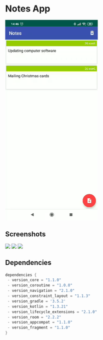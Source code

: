 # Notes App 

![](screenDemo.gif)

## Screenshots

<img src="https://i.postimg.cc/yYxj3rDm/photo5397976947461565322.jpg" width="216px"/> <img src="https://i.postimg.cc/Nfn467XW/photo5397976947461565323.jpg" width="216px"/> <img src="https://i.postimg.cc/NFJxPRz2/photo5397580826922822564.jpg" width="216px"/>  

## Dependencies
```gradle
dependencies {
 - version_core = "1.1.0"
 - version_coroutine = "1.0.0"
 - version_navigation = "2.1.0"
 - version_constraint_layout = "1.1.3"
 - version_gradle = '3.5.2'
 - version_kotlin = "1.3.21"
 - version_lifecycle_extensions = "2.1.0"
 - version_room = "2.2.2"
 - version_appcompat = "1.1.0"
 - version_fragment = "1.1.0"      
}
```
